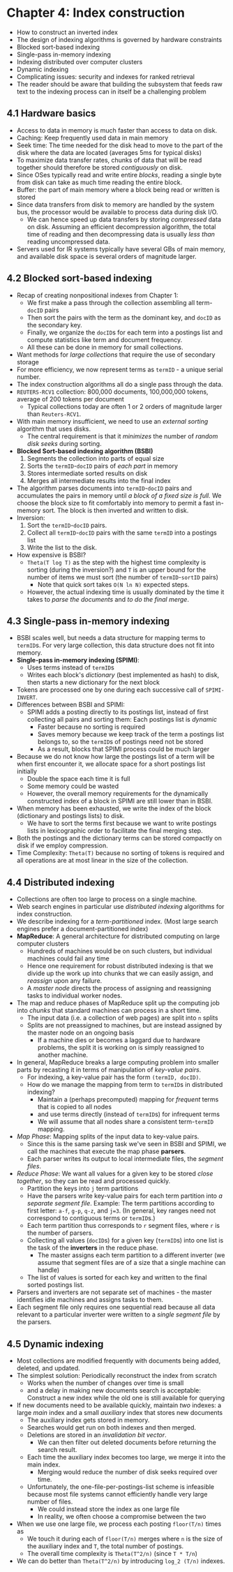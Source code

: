 # Chapter 4: Index construction

- How to construct an inverted index
- The design of indexing algorithms is governed by hardware constraints
- Blocked sort-based indexing
- Single-pass in-memory indexing
- Indexing distributed over computer clusters
- Dynamic indexing
- Complicating issues: security and indexes for ranked retrieval
- The reader should be aware that building the subsystem that feeds raw text to the indexing process can in itself be a challenging problem

## 4.1 Hardware basics

- Access to data in memory is much faster than access to data on disk.
- Caching: Keep frequently used data in main memory
- Seek time: The time needed for the disk head to move to the part of the disk where the data are located (averages 5ms for typical disks)
- To maximize data transfer rates, chunks of data that will be read together should therefore be stored *contiguously* on disk.
- Since OSes typically read and write entire *blocks*, reading a single byte from disk can take as much time reading the entire block.
- Buffer: the part of main memory where a block being read or written is stored
- Since data transfers from disk to memory are handled by the system bus, the processor would be available to process data during disk I/O.
    - We can hence speed up data transfers by storing *compressed* data on disk. Assuming an efficient decompression algorithm, the total time of reading and then decompressing data is usually *less than* reading uncompressed data.
- Servers used for IR systems typically have several GBs of main memory, and available disk space is several orders of magnitude larger.

## 4.2 Blocked sort-based indexing

- Recap of creating nonpositional indexes from Chapter 1:
    - We first make a pass through the collection assembling all term-`docID` pairs
    - Then sort the pairs with the term as the dominant key, and `docID` as the secondary key.
    - Finally, we organize the `docID`s for each term into a postings list and compute statistics like term and document frequency.
    - All these can be done in memory for small collections.
- Want methods for *large collections* that require the use of secondary storage
- For more efficiency, we now represent terms as `termID` - a unique serial number.
- The index construction algorithms all do a single pass through the data.
- `REUTERS-RCV1` collection: 800,000 documents, 100,000,000 tokens, average of 200 tokens per document
    - Typical collections today are often 1 or 2 orders of magnitude larger than `Reuters-RCV1`.
- With main memory insufficient, we need to use an *external sorting* algorithm that uses disks.
    - The central requirement is that it *minimizes* the number of *random disk seeks* during sorting.
- **Blocked Sort-based indexing algorithm (BSBI)**
    1. Segments the collection into parts of equal size
    2. Sorts the `termID`-`docID` pairs of *each part* in memory
    3. Stores intermediate sorted results on disk
    4. Merges all intermediate results into the final index
- The algorithm parses documents into `termID`-`docID` pairs and accumulates the pairs in memory until *a block of a fixed size is full.* We choose the block size to fit comfortably into memory to permit a fast in-memory sort. The block is then inverted and written to disk.
- Inversion:
    1. Sort the `termID`-`docID` pairs.
    2. Collect all `termID`-`docID` pairs with the same `termID` into a postings list
    3. Write the list to the disk.
- How expensive is BSBI?
    - `Theta(T log T)` as the step with the highest time complexity is sorting (during the inversion?) and `T` is an upper bound for the number of items we must sort (the number of `termID`-`sortID` pairs)
        - Note that quick sort takes `O(N ln N)` expected steps.
    - However, the actual indexing time is usually dominated by the time it takes to *parse the documents* and *to do the final merge*.

## 4.3 Single-pass in-memory indexing

- BSBI scales well, but needs a data structure for mapping terms to `termID`s. For very large collection, this data structure does not fit into memory.
- **Single-pass in-memory indexing (SPIMI)**:
    - Uses terms instead of `termID`s
    - Writes each block's *dictionary* (best implemented as hash) to disk, then starts a new dictionary for the next block
- Tokens are processed one by one during each successive call of `SPIMI-INVERT`.
- Differences between BSBI and SPIMI:
    - SPIMI adds a posting directly to its postings list, instead of first collecting all pairs and sorting them: Each postings list is *dynamic*
        - Faster because no sorting is required
        - Saves memory because we keep track of the term a postings list belongs to, so the `termID`s of postings need not be stored
        - As a result, blocks that SPIMI process could be much larger
- Because we do not know how large the postings list of a term will be when first encounter it, we allocate space for a short postings list initially
    - Double the space each time it is full
    - Some memory could be wasted
    - However, the overall memory requirements for the dynamically constructed index of a block in SPIMI are still lower than in BSBI.
- When memory has been exhausted, we write the index of the block (dictionary and postings lists) to disk.
    - We have to sort the terms first because we want to write postings lists in lexicographic order to facilitate the final merging step.
- Both the postings and the dictionary terms can be stored compactly on disk if we employ compression.
- Time Complexity: `Theta(T)` because no sorting of tokens is required and all operations are at most linear in the size of the collection.

## 4.4 Distributed indexing

- Collections are often too large to process on a single machine.
- Web search engines in particular use *distributed indexing* algorithms for index construction.
- We describe indexing for a *term-partitioned* index. (Most large search engines prefer a document-partitioned index)
- **MapReduce**: A general architecture for distributed computing on large computer clusters
    - Hundreds of machines would be on such clusters, but individual machines could fail any time
    - Hence one requirement for robust distributed indexing is that we divide up the work up into chunks that we can easily assign, and *reassign* upon any failure.
    - A *master node* directs the process of assigning and reassigning tasks to individual worker nodes.
- The map and reduce phases of MapReduce split up the computing job into *chunks* that standard machines can process in a short time.
    - The input data (i.e. a collection of web pages) are split into `n` splits
    - Splits are not preassigned to machines, but are instead assigned by the master node on an ongoing basis
        - If a machine dies or becomes a laggard due to hardware problems, the split it is working on is simply reassigned to another machine.
- In general, MapReduce breaks a large computing problem into smaller parts by recasting it in terms of manipulation of *key-value pairs*.
    - For indexing, a key-value pair has the form `(termID, docID)`.
    - How do we manage the mapping from term to `termID`s in distributed indexing?
        - Maintain a (perhaps precomputed) mapping for *frequent* terms that is copied to all nodes
        - and use terms directly (instead of `termID`s) for infrequent terms
        - We will assume that all nodes share a consistent term-`termID` mapping.
- *Map Phase*: Mapping splits of the input data to key-value pairs.
    - Since this is the same parsing task we've seen in BSBI and SPIMI, we call the machines that execute the map phase **parsers**.
    - Each parser writes its output to local intermediate files, the *segment files*.
- *Reduce Phase*: We want all values for a given key to be stored *close together*, so they can be read and processed quickly.
    - Partition the keys into `j` term partitions
    - Have the parsers write key-value pairs for each term partition into *a separate segment file*.
        Example: The term partitions according to first letter: `a-f`, `g-p`, `q-z`, and `j=3`. (In general, key ranges need not correspond to contiguous terms or `termID`s.)
    - Each term partition thus corresponds to `r` segment files, where `r` is the number of parsers.
    - Collecting all values (`docID`s) for a given key (`termID`s) into one list is the task of the **inverters** in the reduce phase.
        - The master assigns each term partition to a different inverter (we assume that segment files are of a size that a single machine can handle)
    - The list of values is sorted for each key and written to the final sorted postings list.
- Parsers and inverters are not separate set of machines - the master identifies idle machines and assigns tasks to them.
- Each segment file only requires one sequential read because all data relevant to a particular inverter were written to a *single segment file* by the parsers.

## 4.5 Dynamic indexing

- Most collections are modified frequently with documents being added, deleted, and updated.
- The simplest solution: Periodically reconstruct the index from scratch
    - Works when the number of changes over time is small
    - and a delay in making new documents search is acceptable: Construct a new index while the old one is still available for querying
- If new documents need to be available quickly, maintain *two* indexes: a large *main* index and a small *auxiliary* index that stores new documents
    - The auxiliary index gets stored in memory.
    - Searches would get run on both indexes and then merged.
    - Deletions are stored in an *invalidation bit vector*.
        - We can then filter out deleted documents before returning the search result.
    - Each time the auxiliary index becomes too large, we merge it into the main index.
        - Merging would reduce the number of disk seeks required over time.
    - Unfortunately, the one-file-per-postings-list scheme is infeasible because most file systems cannot efficiently handle very large number of files.
        - We could instead store the index as one large file
        - In reality, we often choose a compromise between the two
- When we use one large file, we process each posting `floor(T/n)` times as
    - We touch it during each of `floor(T/n)` merges where `n` is the size of the auxiliary index and `T`, the total number of postings.
    - The overall time complexity is `Theta(T^2/n)` (since `T * T/n`)
- We can do better than `Theta(T^2/n)` by introducing `log_2 (T/n)` indexes.

